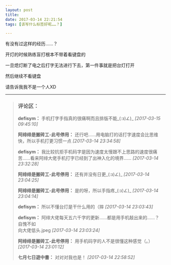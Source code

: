 ```yaml
---
layout: post
title: 
date: 2017-03-14 22:21:54
tags: [该写什么标签好呢……？]

---
```

有没有过这样的经历……？

开灯的时候熟练盲打根本不带着看键盘的

一旦熄灯断了电之后打字无法进行下去，第一件事就是把台灯打开

然后继续不看键盘

请告诉我我不是一个人XD

---
> ### 评论区：
>**defisym：** 手机打字手指真的很痛啊而且排版不能_(:з)∠)_  *[2017-03-15 09:45:10]*
>
>**阿绯绯是搬砖工-此号停用：** 还行吧……用电脑打的话打字速度会比思维快，所以手机打更习惯一点  *[2017-03-14 23:34:58]*
>
>**defisym：** 我比较抗拒手机码字是因为速度太慢跟不上思路的速度很痛苦……看来阿绯大佬手机打字已经到了出神入化的境界……  *[2017-03-14 23:32:28]*
>
>**阿绯绯是搬砖工-此号停用：** 还有并没有日更_(:з)∠)_  *[2017-03-14 23:04:25]*
>
>**阿绯绯是搬砖工-此号停用：** 是的呀，所以手指疼_(:з)∠)_  *[2017-03-14 23:04:14]*
>
>**defisym：** 所以不懂台灯是干什么用的（摔  *[2017-03-14 23:03:43]*
>
>**defisym：** 阿绯大佬每天五六千字的更新……都是用手机敲出来的……？
<br />自愧不如
<br />向大佬低头.jpeg  *[2017-03-14 23:03:24]*
>
>**阿绯绯是搬砖工-此号停用：** 用手机码字的人不是很懂这种感觉（。）  *[2017-03-14 23:01:12]*
>
>**七月七日遊中書：** 对对对我也是！  *[2017-03-14 22:58:52]*
>
>